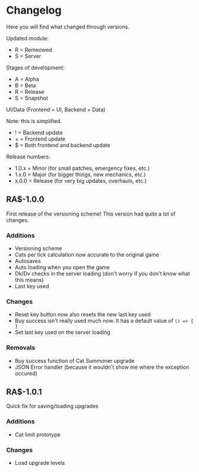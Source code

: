 # Changelog
Here you will find what changed through versions.

Updated module:

* R = Remeowed
* S = Server

Stages of development:

* A = Alpha
* B = Beta
* R = Release
* S = Snapshot

UI/Data (Frontend = UI, Backend = Data)

Note: this is simplified.

* ! = Backend update
* \+ = Frontend update
* \$ = Both frontend and backend update

Release numbers:

* 1.0.x = Minor (for small patches, emergency fixes, etc.)
* 1.x.0 = Major (for bigger things, new mechanics, etc.)
* x.0.0 = Release (for very big updates, overhauls, etc.)

## RA$-1.0.0
First release of the versioning scheme!
This version had quite a lot of changes.

### Additions
+ Versioning scheme
+ Cats per tick calculation now accurate to the original game
+ Autosaves
+ Auto loading when you open the game
+ Dk/Dv checks in the server loading (don't worry if you don't know what this means)
+ Last key used

### Changes
* Reset key button now also resets the new last key used
* Buy success isn't really used much now. It has a default value of ``() => { }``
* Set last key used on the server loading

### Removals
- Buy success function of Cat Summoner upgrade
- JSON Error handler (because it wouldn't show me where the exception occured)

## RA$-1.0.1
Quick fix for saving/loading upgrades

### Additions
- Cat limit prototype

### Changes
- Load upgrade levels
